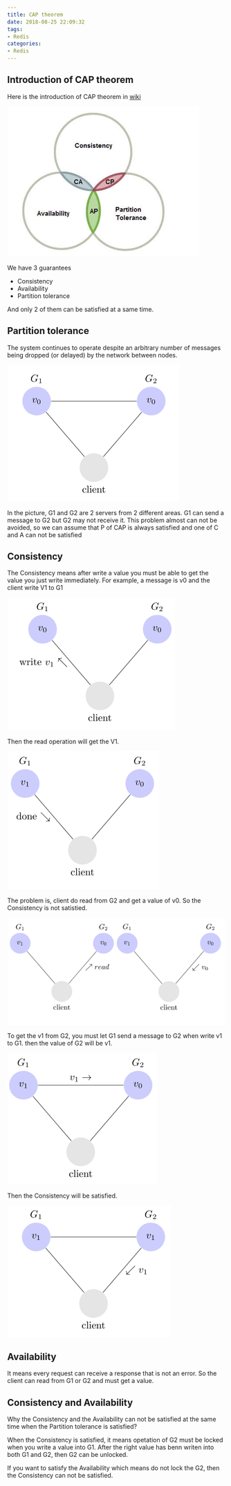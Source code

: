 ```yaml
---
title: CAP theorem
date: 2018-08-25 22:09:32
tags:
- Redis
categories:
- Redis
---
```


## Introduction of CAP theorem

Here is the introduction of CAP theorem in [wiki](https://en.wikipedia.org/wiki/CAP_theorem)

![](./Redis-CAPtheorem/1.jpg)

We have 3 guarantees

- Consistency
- Availability
- Partition tolerance

And only 2 of them can be satisfied at a same time.

## Partition tolerance
The system continues to operate despite an arbitrary number of messages being dropped (or delayed) by the network between nodes.

![](./Redis-CAPtheorem/1.png)

In the picture, G1 and G2 are 2 servers from 2 different areas. G1 can send a message to G2 but G2 may not receive it. This problem almost can not be avoided, so we can assume that P of CAP is always satisfied and one of C and A can not be satisfied

## Consistency 

The Consistency means after write a value you must be able to get the value you just write immediately. For example, a message is v0 and the client write V1 to G1

![](./Redis-CAPtheorem/2.png)

Then the read operation will get the V1.

![](./Redis-CAPtheorem/3.png)

The problem is, client do read from G2 and get a value of v0. So the Consistency is not satistied.

![](./Redis-CAPtheorem/4.png)

To get the v1 from G2, you must let G1 send a message to G2 when write v1 to G1. then the value of G2 will be v1.

![](./Redis-CAPtheorem/5.png)

Then the Consistency will be satisfied. 

![](./Redis-CAPtheorem/6.png)

## Availability

It means every request can receive a response that is not an error. So the client can read from G1 or G2 and must get a value.

## Consistency and Availability 
Why the Consistency and the Availability can not be satisfied at the same time when the Partition tolerance is satisfied?

When the Consistency is satisfied, it means opetation of G2 must be locked when you write a value into G1. After the right value has benn writen into both G1 and G2, then G2 can be unlocked.

If you want to satisfy the Availability which means do not lock the G2, then the Consistency can not be satisfied. 
